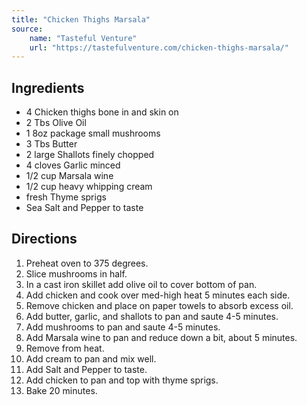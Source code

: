 ```yaml
---
title: "Chicken Thighs Marsala"
source:
    name: "Tasteful Venture"
    url: "https://tastefulventure.com/chicken-thighs-marsala/"
---
```


## Ingredients

-   4 Chicken thighs bone in and skin on
-   2 Tbs Olive Oil
-   1 8oz package small mushrooms
-   3 Tbs Butter
-   2 large Shallots finely chopped
-   4 cloves Garlic minced
-   1/2 cup Marsala wine
-   1/2 cup heavy whipping cream
-   fresh Thyme sprigs
-   Sea Salt and Pepper to taste

## Directions

1. Preheat oven to 375 degrees.
1. Slice mushrooms in half.
1. In a cast iron skillet add olive oil to cover bottom of pan.
1. Add chicken and cook over med-high heat 5 minutes each side.
1. Remove chicken and place on paper towels to absorb excess oil.
1. Add butter, garlic, and shallots to pan and saute 4-5 minutes.
1. Add mushrooms to pan and saute 4-5 minutes.
1. Add Marsala wine to pan and reduce down a bit, about 5 minutes.
1. Remove from heat.
1. Add cream to pan and mix well.
1. Add Salt and Pepper to taste.
1. Add chicken to pan and top with thyme sprigs.
1. Bake 20 minutes.
